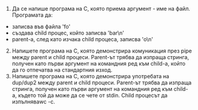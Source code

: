 1. Да се напише програма на C, която приема аргумент - име на файл. Програмата да:
* записва във файла 'fo'
* създава child процес, който записва 'bar\n'
* parent-а, след като изчака child процеса, записва 'o\n'
2. Напишете програма на C, която демонстрира комуникация през pipe между parent и child процеси. Parent-ът трябва да изпраща стринга, получен като първи аргумент 
на командния ред към child-а, който да го отпечатва на стандартния изход.
3. Напишете програма на C, която демонстрира употребата на dup/dup2 между parent и child процеси. Parent-ът трябва да изпраща стринга, получен като първи аргумент 
на командния ред към child-а, където той да може да се чете от stdin. Child процесът да изпълняваwc -c.
